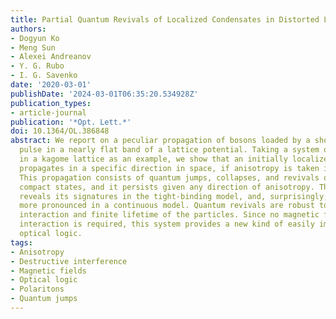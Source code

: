 ```yaml
---
title: Partial Quantum Revivals of Localized Condensates in Distorted Lattices
authors:
- Dogyun Ko
- Meng Sun
- Alexei Andreanov
- Y. G. Rubo
- I. G. Savenko
date: '2020-03-01'
publishDate: '2024-03-01T06:35:20.534928Z'
publication_types:
- article-journal
publication: '*Opt. Lett.*'
doi: 10.1364/OL.386848
abstract: We report on a peculiar propagation of bosons loaded by a short Laguerre--Gaussian
  pulse in a nearly flat band of a lattice potential. Taking a system of exciton polaritons
  in a kagome lattice as an example, we show that an initially localized condensate
  propagates in a specific direction in space, if anisotropy is taken into account.
  This propagation consists of quantum jumps, collapses, and revivals of the whole
  compact states, and it persists given any direction of anisotropy. This property
  reveals its signatures in the tight-binding model, and, surprisingly, it is much
  more pronounced in a continuous model. Quantum revivals are robust to the repulsive
  interaction and finite lifetime of the particles. Since no magnetic field or spin--orbit
  interaction is required, this system provides a new kind of easily implementable
  optical logic.
tags:
- Anisotropy
- Destructive interference
- Magnetic fields
- Optical logic
- Polaritons
- Quantum jumps
---
```

